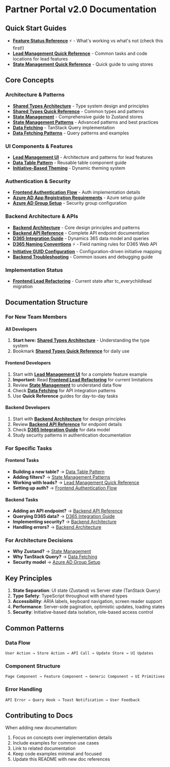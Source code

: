 # Partner Portal v2.0 Documentation

## Quick Start Guides

- **[Feature Status Reference](./feature-status-reference.md)** ⚡ - What's working vs what's not (check this first!)
- **[Lead Management Quick Reference](./lead-management-quick-reference.md)** - Common tasks and code locations for lead features
- **[State Management Quick Reference](./state-management-quick-reference.md)** - Quick guide to using stores

## Core Concepts

### Architecture & Patterns
- **[Shared Types Architecture](./shared-types-architecture.md)** - Type system design and principles
- **[Shared Types Quick Reference](./shared-types-quick-reference.md)** - Common types and patterns
- **[State Management](./state-management.md)** - Comprehensive guide to Zustand stores
- **[State Management Patterns](./state-management-patterns.md)** - Advanced patterns and best practices
- **[Data Fetching](./data-fetching.md)** - TanStack Query implementation
- **[Data Fetching Patterns](./data-fetching-patterns.md)** - Query patterns and examples

### UI Components & Features
- **[Lead Management UI](./lead-management-ui.md)** - Architecture and patterns for lead features
- **[Data Table Pattern](./data-table-pattern.md)** - Reusable table component guide
- **[Initiative-Based Theming](./initiative-based-theming.md)** - Dynamic theming system

### Authentication & Security
- **[Frontend Authentication Flow](./frontend-authentication-flow.md)** - Auth implementation details
- **[Azure AD App Registration Requirements](./azure-ad-app-registration-requirements.md)** - Azure setup guide
- **[Azure AD Group Setup](./azure-ad-group-setup.md)** - Security group configuration

### Backend Architecture & APIs
- **[Backend Architecture](./backend-architecture.md)** - Core design principles and patterns
- **[Backend API Reference](./backend-api-reference.md)** - Complete API endpoint documentation
- **[D365 Integration Guide](./d365-integration-guide.md)** - Dynamics 365 data model and queries
- **[D365 Naming Conventions](./d365-naming-conventions.md)** ⚡ - Field naming rules for D365 Web API
- **[Initiative GUID Configuration](./initiative-guid-configuration.md)** - Configuration-driven initiative mapping
- **[Backend Troubleshooting](./backend-troubleshooting.md)** - Common issues and debugging guide

### Implementation Status
- **[Frontend Lead Refactoring](./frontend-lead-refactoring.md)** - Current state after tc_everychildlead migration

## Documentation Structure

### For New Team Members

#### All Developers
1. **Start here:** **[Shared Types Architecture](./shared-types-architecture.md)** - Understanding the type system
2. Bookmark **[Shared Types Quick Reference](./shared-types-quick-reference.md)** for daily use

#### Frontend Developers
1. Start with **[Lead Management UI](./lead-management-ui.md)** for a complete feature example
2. **Important:** Read **[Frontend Lead Refactoring](./frontend-lead-refactoring.md)** for current limitations
3. Review **[State Management](./state-management.md)** to understand data flow
4. Check **[Data Fetching](./data-fetching.md)** for API integration patterns
5. Use **Quick Reference** guides for day-to-day tasks

#### Backend Developers
1. Start with **[Backend Architecture](./backend-architecture.md)** for design principles
2. Review **[Backend API Reference](./backend-api-reference.md)** for endpoint details
3. Check **[D365 Integration Guide](./d365-integration-guide.md)** for data model
4. Study security patterns in authentication documentation

### For Specific Tasks

#### Frontend Tasks
- **Building a new table?** → [Data Table Pattern](./data-table-pattern.md)
- **Adding filters?** → [State Management Patterns](./state-management-patterns.md)
- **Working with leads?** → [Lead Management Quick Reference](./lead-management-quick-reference.md)
- **Setting up auth?** → [Frontend Authentication Flow](./frontend-authentication-flow.md)

#### Backend Tasks
- **Adding an API endpoint?** → [Backend API Reference](./backend-api-reference.md)
- **Querying D365 data?** → [D365 Integration Guide](./d365-integration-guide.md)
- **Implementing security?** → [Backend Architecture](./backend-architecture.md#security-middleware-stack)
- **Handling errors?** → [Backend Architecture](./backend-architecture.md#error-handling)

### For Architecture Decisions
- **Why Zustand?** → [State Management](./state-management.md#why-zustand)
- **Why TanStack Query?** → [Data Fetching](./data-fetching.md#why-tanstack-query)
- **Security model** → [Azure AD Group Setup](./azure-ad-group-setup.md)

## Key Principles

1. **State Separation**: UI state (Zustand) vs Server state (TanStack Query)
2. **Type Safety**: TypeScript throughout with shared types
3. **Accessibility**: ARIA labels, keyboard navigation, screen reader support
4. **Performance**: Server-side pagination, optimistic updates, loading states
5. **Security**: Initiative-based data isolation, role-based access control

## Common Patterns

### Data Flow
```
User Action → Store Action → API Call → Update Store → UI Updates
```

### Component Structure
```
Page Component → Feature Component → Generic Component → UI Primitives
```

### Error Handling
```
API Error → Query Hook → Toast Notification → User Feedback
```

## Contributing to Docs

When adding new documentation:
1. Focus on concepts over implementation details
2. Include examples for common use cases
3. Link to related documentation
4. Keep code examples minimal and focused
5. Update this README with new doc references